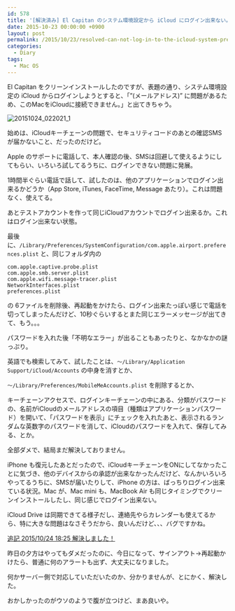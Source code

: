 ```yaml
---
id: 578
title: '[解決済み] El Capitan のシステム環境設定から iCloud にログイン出来ない。'
date: 2015-10-23 00:00:00 +0900
layout: post
permalink: /2015/10/23/resolved-can-not-log-in-to-the-icloud-system-preferences-of-el-capitan/
categories:
  - Diary
tags:
  - Mac OS
---
```


El Capitan をクリーンインストールしたのですが、表題の通り、システム環境設定の iCloud からログインしようとすると、「&#8221;(メールアドレス)&#8221; に問題があるため、このMacをiCloudに接続できません。」と出てきちゃう。
  
<!--more-->

<img src="media/20151024_022021_1.png" alt="20151024_022021_1" class="alignnone size-full wp-image-3299" />

始めは、iCloudキーチェーンの問題で、セキュリティコードのあとの確認SMSが届かないこと、だったのだけど。
  
Apple のサポートに電話して、本人確認の後、SMSは回避して使えるようにしてもらい、いろいろ試してるうちに、ログインできない問題に発展。
  
1時間半ぐらい電話で話して、試したのは、他のアプリケーションでログイン出来るかどうか（App Store, iTunes, FaceTime, Message あたり）。これは問題なく、使えてる。
  
あとテストアカウントを作って同じiCloudアカウントでログイン出来るか。これはログイン出来ない状態。
  
最後に、`/Library/Preferences/SystemConfiguration/com.apple.airport.preferences.plist` と、同じフォルダ内の

    com.apple.captive.probe.plist
    com.apple.smb.server.plist
    com.apple.wifi.message-tracer.plist
    NetworkInterfaces.plist
    preferences.plist
    

の 6ファイルを削除後、再起動をかけたら、ログイン出来たっぽい感じで電話を切ってしまったんだけど、10秒ぐらいするとまた同じエラーメッセージが出てきて、もう。。。
  
パスワードを入れた後「不明なエラー」が出ることもあったりと、なかなかの謎っぷり。

英語でも検索してみて、試したことは、`～/Library/Application Support/iCloud/Accounts` の中身を消すとか、
  
`～/Library/Preferences/MobileMeAccounts.plist` を削除するとか、
  
キーチェーンアクセスで、ログインキーチェーンの中にある、分類がパスワードの、名前がiCloudのメールアドレスの項目（種類はアプリケーションパスワード）を開いて、「パスワードを表示」にチェックを入れたあと、表示されるランダムな英数字のパスワードを消して、iCloudのパスワードを入れて、保存してみる、とか。

全部ダメで、結局まだ解決しておりません。

iPhone も復元したあとだったので、iCloudキーチェーンをONにしてなかったことに気づき、他のデバイスからの承認が出来なかったんだけど、なんかいろいろやってるうちに、SMSが届いたりして、iPhone の方は、ばっちりログイン出来ている状況。Mac が、Mac mini も、MacBook Air も同じタイミングでクリーンインストールしたし、同じ感じでログイン出来ない。
  
iCloud Drive は同期できてる様子だし、連絡先やらカレンダーも使えてるから、特に大きな問題はなさそうだから、良いんだけど、、、バグですかね。

<ins datetime="2015-10-24T09:24:34+00:00">追記 2015/10/24 18:25 解決しました！</ins>
  
昨日の夕方はやってもダメだったのに、今日になって、サインアウト->再起動かけたら、普通に何のアラートも出ず、大丈夫になりました。
  
何かサーバー側で対応していただいたのか、分かりませんが、とにかく、解決した。
  
おかしかったのがウソのようで腹が立つけど、まあ良いや。
